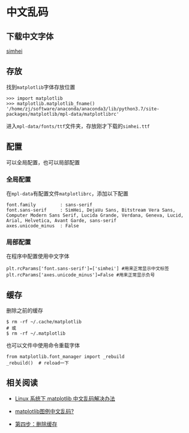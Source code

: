 
# 中文乱码

## 下载中文字体

[simhei](https://fontzone.net/downloadfile/simhei)

## 存放

找到`matplotlib`字体存放位置

```
>>> import matplotlib
>>> matplotlib.matplotlib_fname()
'/home/zj/software/anaconda/anaconda3/lib/python3.7/site-packages/matplotlib/mpl-data/matplotlibrc'
```

进入`mpl-data/fonts/ttf`文件夹，存放刚才下载的`simhei.ttf`

## 配置

可以全局配置，也可以局部配置

### 全局配置

在`mpl-data`有配置文件`matplotlibrc`，添加以下配置

```
font.family         : sans-serif
font.sans-serif     : SimHei, DejaVu Sans, Bitstream Vera Sans, Computer Modern Sans Serif, Lucida Grande, Verdana, Geneva, Lucid, Arial, Helvetica, Avant Garde, sans-serif
axes.unicode_minus  : False
```

### 局部配置

在程序中配置使用中文字体

```
plt.rcParams['font.sans-serif']=['simhei'] #用来正常显示中文标签
plt.rcParams['axes.unicode_minus']=False #用来正常显示负号
```

## 缓存

删除之前的缓存

```
$ rm -rf ~/.cache/matplotlib
# 或
$ rm -rf ~/.matplotlib
```

也可以文件中使用命令重载字体

```
from matplotlib.font_manager import _rebuild
_rebuild()  # reload一下
```

## 相关阅读

* [Linux 系统下 matplotlib 中文乱码解决办法](https://www.cnblogs.com/michael-xiang/p/10466807.html)

* [matplotlib图例中文乱码?](https://www.zhihu.com/question/25404709)

* [第四步：删除缓存](https://www.jianshu.com/p/d20a0971756b)